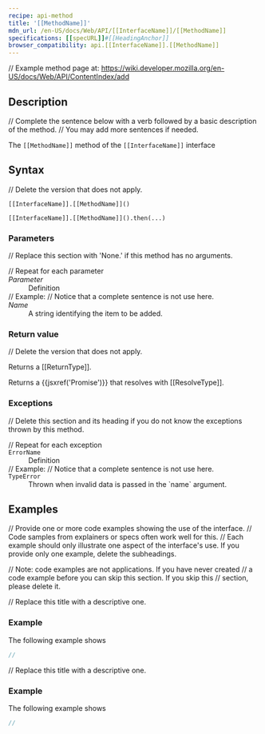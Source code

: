 ```yaml
---
recipe: api-method
title: '[[MethodName]]'
mdn_url: /en-US/docs/Web/API/[[InterfaceName]]/[[MethodName]]
specifications: [[specURL]]#[[HeadingAnchor]]
browser_compatibility: api.[[InterfaceName]].[[MethodName]]
---
```


// Example method page at: https://wiki.developer.mozilla.org/en-US/docs/Web/API/ContentIndex/add

## Description

// Complete the sentence below with a verb followed by a basic description of the method.
// You may add more sentences if needed.

The `[[MethodName]]` method of the `[[InterfaceName]]` interface

## Syntax

// Delete the version that does not apply.

`[[InterfaceName]].[[MethodName]]()`

`[[InterfaceName]].[[MethodName]]().then(...)`

### Parameters

// Replace this section with 'None.' if this method has no arguments.

<dl>
  // Repeat for each parameter
  <dt><em>Parameter</em></dt>
  <dd>Definition</dd>
  // Example: 
  // Notice that a complete sentence is not use here.
  <dt><em>Name</em></dt>
  <dd>A string identifying the item to be added.</dd>
</dl>

### Return value

// Delete the version that does not apply.

Returns a [[ReturnType]].

Returns a {{jsxref('Promise')}} that resolves with [[ResolveType]].

### Exceptions

// Delete this section and its heading if you do not know the exceptions thrown by this method.

<dl>
  // Repeat for each exception
  <dt><code>ErrorName</code></dt>
  <dd>Definition</dd>
  // Example: 
  // Notice that a complete sentence is not use here.
  <dt><code>TypeError</code></dt>
  <dd>Thrown when invalid data is passed in the `name` argument.</dd>
</dl>

## Examples

// Provide one or more code examples showing the use of the interface.
// Code samples from explainers or specs often work well for this.
// Each example should only illustrate one aspect of the interface's use. If you provide only one example, delete the subheadings.

// Note: code examples are not applications. If you have never created
// a code example before you can skip this section. If you skip this
// section, please delete it.

// Replace this title with a descriptive one.

### Example

The following example shows

```js
//
```

// Replace this title with a descriptive one.

### Example

The following example shows

```js
//
```
